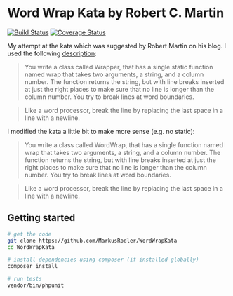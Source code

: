# Word Wrap Kata by Robert C. Martin
[![Build Status](https://travis-ci.org/MarkusRodler/WordWrapKata.svg)](https://travis-ci.org/MarkusRodler/WordWrapKata)
[![Coverage Status](https://coveralls.io/repos/MarkusRodler/WordWrapKata/badge.svg?branch=master&service=github)](https://coveralls.io/github/MarkusRodler/WordWrapKata?branch=master)

My attempt at the kata which was suggested by Robert Martin on his blog. I used the following [description](http://codingdojo.org/cgi-bin/index.pl?KataWordWrap):

  > You write a class called Wrapper, that has a single static function named wrap that takes two arguments, a string, and a column number. The function returns the string, but with line breaks inserted at just the right places to make sure that no line is longer than the column number. You try to break lines at word boundaries.

  > Like a word processor, break the line by replacing the last space in a line with a newline.

I modified the kata a little bit to make more sense (e.g. no static):

  > You write a class called WordWrap, that has a single function named wrap that takes two arguments, a string, and a column number. The function returns the string, but with line breaks inserted at just the right places to make sure that no line is longer than the column number. You try to break lines at word boundaries.

  > Like a word processor, break the line by replacing the last space in a line with a newline.

## Getting started

 ```bash
# get the code
git clone https://github.com/MarkusRodler/WordWrapKata
cd WordWrapKata

# install dependencies using composer (if installed globally)
composer install

# run tests
vendor/bin/phpunit
 ```

